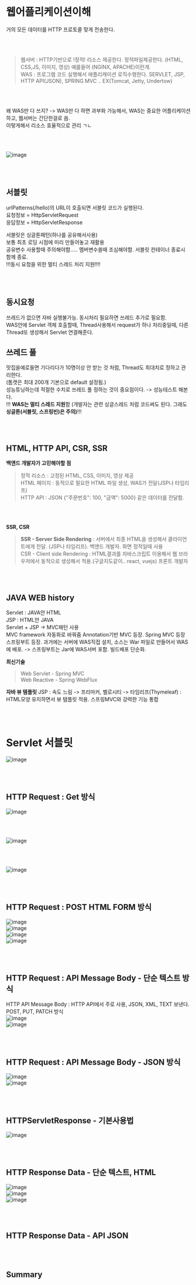  # 웹어플리케이션이해
거의 모든 데이터를 HTTP 프로토콜 맞게 전송한다.  

<br></br>

> 웹서버 : HTTP기반으로 !정적! 리소스 제공한다. 정적파일제공한다. (HTML, CSS,JS, 이미지, 영상) 예를들어 (NGINX, APACHE)이런게.  
> WAS : 프로그램 코드 실행해서 애플리캐이션 로직수행한다. SERVLET, JSP, HTTP API(JSON),  SPRING MVC .. EX(Tomcat, Jetty, Undertow)

<br></br>

왜 WAS만 다 쓰지? -> WAS만 다 하면 과부화 가능해서, WAS는 중요한 어플리케이션하고, 웹서버는 간단한걸로 씀.  
이렇게해서 리소스 효율적으로 관리 ㄱㄴ  

<br></br>

![image](https://user-images.githubusercontent.com/84604563/163738464-485b1919-73ee-4bd3-b8c6-c89d605eede1.png)

<br></br>

## 서블릿
urlPatterns(/hello)의 URL이 호출되면 서블릿 코드가 실행된다.    
요청정보 = HttpServletRequest  
응답정보 = HttpServletResponse   

서블릿은 싱글톤패턴(하나를 공유해서사용)    
보통 최초 로딩 시점에 미리 만들어놓고 재활용   
공유변수 사용할때 주의해야함..... 멤버변수쓸때 조심해야함. 서블릿 컨테이너 종료시 함께 종료.   
!!!동시 요청을 위한 멀티 스레드 처리 지원!!!!   

<br></br>

## 동시요청
쓰레드가 없으면 자바 실행불가능. 동시처리 필요하면 쓰레드 추가로 필요함.  
WAS안에 Servlet 객체 호출할때, Thread사용해서 request가 하나 처리중일때, 다른 Thread또 생성해서 Servlet 연결해준다. 

## 쓰레드 풀
맛집을예로들면 기다리다가 10명이상 안 받는 것 처럼, Thread도 최대치로 정하고 관리한다.   
(톰캣은 최대 200개 기본으로 default 설정됨.)    
성능튜닝하는데 적절한 수치로 쓰레드 풀 정하는 것이 중요점이다. -> 성능테스트 해본다.    
!!! **WAS는 멀티 스레드 지원**함 (개발자는 관련 싱글스레드 처럼 코드써도 된다. 그래도 **싱글톤(서블릿, 스프링빈)은 주의)**!!!

<br></br>

## HTML, HTTP API, CSR, SSR

**백앤드 개발자가 고민해야할 점**
> 정적 리소스 : 고정된 HTML, CSS, 이미지, 영상 제공  
> HTML 페이지 : 동적으로 필요한 HTML 파일 생성, WAS가 전달(JSP나 타임리프)  
> HTTP API : JSON {"주문번호": 100, "금액": 5000} 같은 데이터를 전달함.  
 
 <br></br>
 
 **SSR, CSR**
 > **SSR - Server Side Rendering** : 서버에서 최종 HTML을 생성해서 클라이언트에게 전달. (JSP나 타임리프). 백앤드 개발자. 화면 정적일때 사용     
 > CSR - Client side Rendering : HTML결과를 자바스크립트 이용해서 웹 브라우저에서 동적으로 생성해서 적용.(구글지도같이.. react, vuejs) 프론트 개발자       
 
 <br></br>
 
## JAVA WEB history
Servlet : JAVA안 HTML      
JSP : HTML안 JAVA   
Servlet + JSP -> MVC패턴 사용  
MVC framework 자동화로 바꿔줌
Annotation기반 MVC 등장. Spring MVC 등장   
스프링부트 등장. 과거에는 서버에 WAS직접 설치, 소스는 War 파일로 만들어서 WAS에 배포. -> 스프링부트는 Jar에 WAS서버 포함. 빌드배포 단순화.  

**최신기술**
> Web Servlet - Spring MVC  
> Web Reactive - Spring WebFlux  

**자바 뷰 템플릿**
JSP : 속도 느림 -> 프리마커, 벨로시티 -> 타임리프(Thymeleaf) : HTML모양 유지하면서 뷰 탬플릿 적용. 스프링MVC와 강력한 기능 통합

<br></br>

# Servlet 서블릿

![image](https://user-images.githubusercontent.com/84604563/163758660-30c7d070-bc19-4fea-bb2f-5e9e33f8c532.png)

<br></br>

## HTTP Request : Get 방식
![image](https://user-images.githubusercontent.com/84604563/163758927-8e201309-e505-47af-bd9a-260ed415a338.png)

<br></br>

![image](https://user-images.githubusercontent.com/84604563/163759021-aedd5292-1bf6-4383-a87c-031d069a4e47.png)


<br></br>

![image](https://user-images.githubusercontent.com/84604563/163759490-fa0c21d7-7fcb-4956-a79e-957c01b9aaeb.png)

<br></br>

## HTTP Request : POST HTML FORM 방식  
![image](https://user-images.githubusercontent.com/84604563/163777508-ec22acfb-5715-4833-ab2f-5588d59cd45e.png)  
![image](https://user-images.githubusercontent.com/84604563/163781338-2c9a78c4-b21a-486a-b929-13b495daa6f0.png)  
![image](https://user-images.githubusercontent.com/84604563/163783462-e6b8b5c5-13f6-4d1e-ac49-04c8486edf01.png)  
![image](https://user-images.githubusercontent.com/84604563/163783489-8e0e77ac-9b2b-4c02-aa4a-62fa49087785.png)  


<br></br>

## HTTP Request : API Message Body - 단순 텍스트 방식
HTTP API Message Body : HTTP API에서 주로 사용, JSON, XML, TEXT 보낸다. POST, PUT, PATCH 방식  
![image](https://user-images.githubusercontent.com/84604563/163779130-a10127dc-611d-4067-a4a4-2d59207060a2.png)  
![image](https://user-images.githubusercontent.com/84604563/163779158-c2588ee8-adbd-4aeb-96b2-0aaaa971c236.png)

 <br></br>
## HTTP Request : API Message Body - JSON 방식
![image](https://user-images.githubusercontent.com/84604563/163781129-8d33b027-dec9-4238-90bb-34bf094951ee.png)    
![image](https://user-images.githubusercontent.com/84604563/163781621-7cd7ec65-c481-4ea0-9567-47e05a35d4e7.png)  

<br></br>


## HTTPServletResponse - 기본사용법
![image](https://user-images.githubusercontent.com/84604563/163781769-70e6e5fd-950c-4b35-9a74-9c36c58086b2.png)

<br></br>

## HTTP Response Data - 단순 텍스트, HTML
![image](https://user-images.githubusercontent.com/84604563/163782936-26adc762-0545-40cf-afb4-428f4c31f8b1.png)  
![image](https://user-images.githubusercontent.com/84604563/163783134-1f58346b-9b68-4498-aaa3-2fe5e1606194.png)  
![image](https://user-images.githubusercontent.com/84604563/163783291-a35f7552-5d6c-4fb6-9bd9-004e415fcda4.png)  

<br></br>

## HTTP Response Data - API JSON
<br></br>

## Summary
<br></br>
